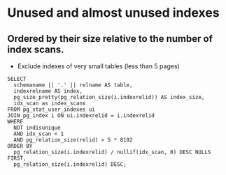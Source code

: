 # Unused and almost unused indexes

## Ordered by their size relative to the number of index scans.
  - Exclude indexes of very small tables (less than 5 pages)
  ```
  SELECT
    schemaname || '.' || relname AS table,
    indexrelname AS index,
    pg_size_pretty(pg_relation_size(i.indexrelid)) AS index_size,
    idx_scan as index_scans
  FROM pg_stat_user_indexes ui
  JOIN pg_index i ON ui.indexrelid = i.indexrelid
  WHERE
    NOT indisunique
    AND idx_scan < 1
    AND pg_relation_size(relid) > 5 * 8192
  ORDER BY
    pg_relation_size(i.indexrelid) / nullif(idx_scan, 0) DESC NULLS FIRST,
    pg_relation_size(i.indexrelid) DESC;
  ```
